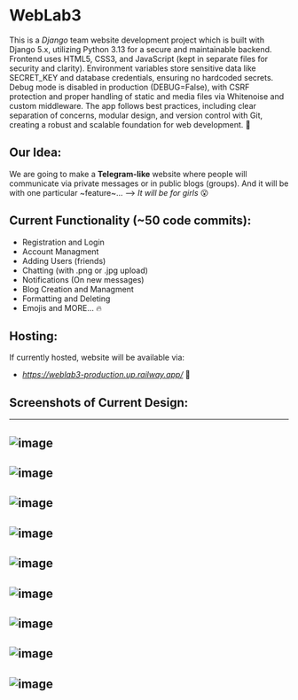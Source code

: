 # WebLab3
This is a _Django_ team website development project which is built with Django 5.x, utilizing Python 3.13 for a secure and maintainable backend. Frontend uses HTML5, CSS3, and JavaScript (kept in separate files for security and clarity). Environment variables store sensitive data like SECRET_KEY and database credentials, ensuring no hardcoded secrets. Debug mode is disabled in production (DEBUG=False), with CSRF protection and proper handling of static and media files via Whitenoise and custom middleware. The app follows best practices, including clear separation of concerns, modular design, and version control with Git, creating a robust and scalable foundation for web development. 🚀

## **Our Idea:**
We are going to make a **Telegram-like** website where people will communicate via private messages or in public blogs (groups). And it will be with one particular ~feature~...
--> _It will be for girls_ 😮

## **Current Functionality (~50 code commits):**
- Registration and Login
- Account Managment
- Adding Users (friends)
- Chatting (with .png or .jpg upload)
- Notifications (On new messages)
- Blog Creation and Managment
- Formatting and Deleting
- Emojis and MORE... 🔥

## **Hosting:**
If currently hosted, website will be available via:
- _https://weblab3-production.up.railway.app/_ 🚀

## **Screenshots of Current Design:**
---
![image](https://github.com/user-attachments/assets/30788f40-3515-4c81-a00e-56cc4556920b)
---
![image](https://github.com/user-attachments/assets/430bd29f-f379-44b3-b20e-3f76aad15981)
---
![image](https://github.com/user-attachments/assets/abfff6a5-0616-44c0-9ee9-a68c557979ff)
---
![image](https://github.com/user-attachments/assets/8f8b7241-7753-4cdf-a841-ad39fc8b2d28)
---
![image](https://github.com/user-attachments/assets/911740fa-00c1-429c-b5ff-131d3b1585ca)
---
![image](https://github.com/user-attachments/assets/f92cd6d1-c5eb-45e4-8a1e-bffe85a32c14)
---
![image](https://github.com/user-attachments/assets/ddda2b7b-54e8-4e73-8577-f21ad58ca61f)
---
![image](https://github.com/user-attachments/assets/c14a4bb4-fcf6-4d47-a31f-81284b6980f5)
---
![image](https://github.com/user-attachments/assets/1145faa6-5d50-4a76-bdb0-54c906439d6e)
---
